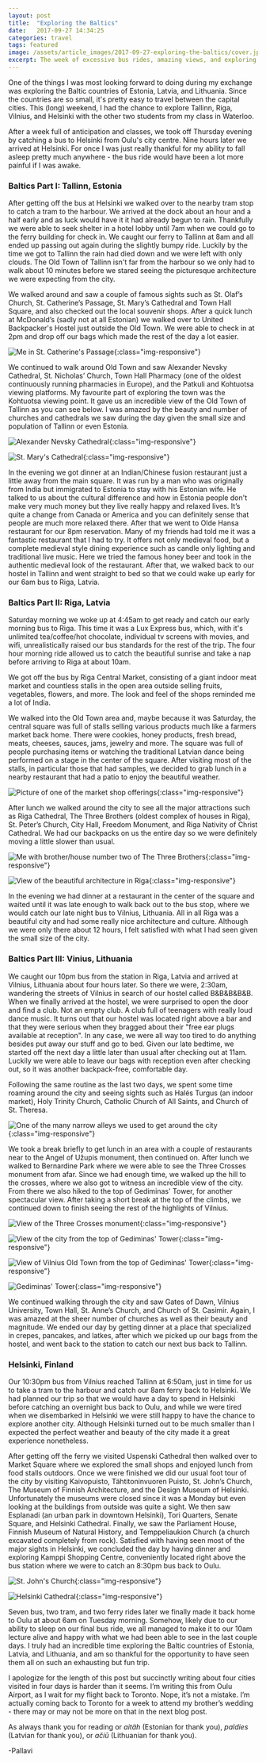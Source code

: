 ```yaml
---
layout: post
title:  "Exploring the Baltics"
date:   2017-09-27 14:34:25
categories: travel
tags: featured
image: /assets/article_images/2017-09-27-exploring-the-baltics/cover.jpg
excerpt: The week of excessive bus rides, amazing views, and exploring the Baltics.
---
```



One of the things I was most looking forward to doing during my exchange was exploring the Baltic countries of Estonia, Latvia, and Lithuania. Since the countries are so small, it's pretty easy to travel between the capital cities. This (long) weekend, I had the chance to explore Tallinn, Riga, Vilnius, and Helsinki with the other two students from my class in Waterloo.

After a week full of anticipation and classes, we took off Thursday evening by catching a bus to Helsinki from Oulu's city centre. Nine hours later we arrived at Helsinki. For once I was just really thankful for my ability to fall asleep pretty much anywhere - the bus ride would have been a lot more painful if I was awake.

### Baltics Part I: Tallinn, Estonia

After getting off the bus at Helsinki we walked over to the nearby tram stop to catch a tram to the harbour. We arrived at the dock about an hour and a half early and as luck would have it it had already begun to rain. Thankfully we were able to seek shelter in a hotel lobby until 7am when we could go to the ferry building for check in. We caught our ferry to Tallinn at 8am and all ended up passing out again during the slightly bumpy ride. Luckily by the time we got to Tallinn the rain had died down and we were left with only clouds. The Old Town of Tallinn isn't far from the harbour so we only had to walk about 10 minutes before we stared seeing the picturesque architecture we were expecting from the city.

We walked around and saw a couple of famous sights such as St. Olaf’s Church, St. Catherine’s Passage, St. Mary’s Cathedral and Town Hall Square, and also checked out the local souvenir shops. After a quick lunch at McDonald’s (sadly not at all Estonian) we walked over to United Backpacker's Hostel just outside the Old Town. We were able to check in at 2pm and drop off our bags which made the rest of the day a lot easier.

![Me in St. Catherine's Passage](/assets/article_images/2017-09-27-exploring-the-baltics/tallinn1.jpg){:class="img-responsive"}

We continued to walk around Old Town and saw Alexander Nevsky Cathedral, St. Nicholas’ Church, Town Hall Pharmacy (one of the oldest continuously running pharmacies in Europe), and the Patkuli and Kohtuotsa viewing platforms. My favourite part of exploring the town was the Kohtuotsa viewing point. It gave us an incredible view of the Old Town of Tallinn as you can see below. I was amazed by the beauty and number of churches and cathedrals we saw during the day given the small size and population of Tallinn or even Estonia.

![Alexander Nevsky Cathedral](/assets/article_images/2017-09-27-exploring-the-baltics/tallinn2.jpg){:class="img-responsive"}

![St. Mary's Cathedral](/assets/article_images/2017-09-27-exploring-the-baltics/tallinn3.jpg){:class="img-responsive"}

In the evening we got dinner at an Indian/Chinese fusion restaurant just a little away from the main square. It was run by a man who was originally from India but immigrated to Estonia to stay with his Estonian wife. He talked to us about the cultural difference and how in Estonia people don't make very much money but they live really happy and relaxed lives. It’s quite a change from Canada or America and you can definitely sense that people are much more relaxed there. After that we went to Olde Hansa restaurant for our 8pm reservation. Many of my friends had told me it was a fantastic restaurant that I had to try. It offers not only medieval food, but a complete medieval style dining experience such as candle only lighting and traditional live music. Here we tried the famous honey beer and took in the authentic medieval look of the restaurant. After that, we walked back to our hostel in Tallinn and went straight to bed so that we could wake up early for our 6am bus to Riga, Latvia.

### Baltics Part II: Riga, Latvia

Saturday morning we woke up at 4:45am to get ready and catch our early morning bus to Riga. This time it was a Lux Express bus, which, with it's unlimited tea/coffee/hot chocolate, individual tv screens with movies, and wifi, unrealistically raised our bus standards for the rest of the trip. The four hour morning ride allowed us to catch the beautiful sunrise and take a nap before arriving to Riga at about 10am.

We got off the bus by Riga Central Market, consisting of a giant indoor meat market and countless stalls in the open area outside selling fruits, vegetables, flowers, and more. The look and feel of the shops reminded me a lot of India.


We walked into the Old Town area and, maybe because it was Saturday, the central square was full of stalls selling various products much like a farmers market back home. There were cookies, honey products, fresh bread, meats, cheeses, sauces, jams, jewelry and more. The square was full of people purchasing items or watching the traditional Latvian dance being performed on a stage in the center of the square. After visiting most of the stalls, in particular those that had samples, we decided to grab lunch in a nearby restaurant that had a patio to enjoy the beautiful weather.

![Picture of one of the market shop offerings](/assets/article_images/2017-09-27-exploring-the-baltics/riga1.jpg){:class="img-responsive"}

After lunch we walked around the city to see all the major attractions such as Riga Cathedral, The Three Brothers (oldest complex of houses in Riga), St. Peter’s Church, City Hall, Freedom Monument, and Riga Nativity of Christ Cathedral. We had our backpacks on us the entire day so we were definitely moving a little slower than usual.

![Me with brother/house number two of The Three Brothers](/assets/article_images/2017-09-27-exploring-the-baltics/riga2.jpg){:class="img-responsive"}

![View of the beautiful architecture in Riga](/assets/article_images/2017-09-27-exploring-the-baltics/riga3.jpg){:class="img-responsive"}

In the evening we had dinner at a restaurant in the center of the square and waited until it was late enough to walk back out to the bus stop, where we would catch our late night bus to Vilnius, Lithuania. All in all Riga was a beautiful city and had some really nice architecture and culture. Although we were only there about 12 hours, I felt satisfied with what I had seen given the small size of the city.

### Baltics Part III: Vinius, Lithuania

We caught our 10pm bus from the station in Riga, Latvia and arrived at Vilnius, Lithuania about four hours later. So there we were, 2:30am, wandering the streets of Vilnius in search of our hostel called B&B&B&B&B. When we finally arrived at the hostel, we were surprised to open the door and find a club. Not an empty club. A club full of teenagers with really loud dance music. It turns out that our hostel was located right above a bar and that they were serious when they bragged about their "free ear plugs available at reception". In any case, we were all way too tired to do anything besides put away our stuff and go to bed. Given our late bedtime, we started off the next day a little later than usual after checking out at 11am. Luckily we were able to leave our bags with reception even after checking out, so it was another backpack-free, comfortable day.

Following the same routine as the last two days, we spent some time roaming around the city and seeing sights such as Halés Turgus (an indoor market), Holy Trinity Church, Catholic Church of All Saints, and Church of St. Theresa.

![One of the many narrow alleys we used to get around the city](/assets/article_images/2017-09-27-exploring-the-baltics/vilnius1.jpg){:class="img-responsive"}

We took a break briefly to get lunch in an area with a couple of restaurants near to the Angel of Užupis monument, then continued on. After lunch we walked to Bernardine Park where we were able to see the Three Crosses monument from afar. Since we had enough time, we walked up the hill to the crosses, where we also got to witness an incredible view of the city. From there we also hiked to the top of Gediminas' Tower, for another spectacular view. After taking a short break at the top of the climbs, we continued down to finish seeing the rest of the highlights of Vilnius.

![View of the Three Crosses monument](/assets/article_images/2017-09-27-exploring-the-baltics/vilnius2.jpg){:class="img-responsive"}

![View of the city from the top of Gediminas' Tower](/assets/article_images/2017-09-27-exploring-the-baltics/vilnius3.jpg){:class="img-responsive"}

![View of Vilnius Old Town from the top of Gediminas' Tower](/assets/article_images/2017-09-27-exploring-the-baltics/vilnius4.jpg){:class="img-responsive"}


![Gediminas' Tower](/assets/article_images/2017-09-27-exploring-the-baltics/vilnius5.jpg){:class="img-responsive"}

We continued walking through the city and saw Gates of Dawn, Vilnius University, Town Hall, St. Anne’s Church, and Church of St. Casimir. Again, I was amazed at the sheer number of churches as well as their beauty and magnitude. We ended our day by getting dinner at a place that specialized in crepes, pancakes, and latkes, after which we picked up our bags from the hostel, and went back to the station to catch our next bus back to Tallinn.

### Helsinki, Finland

Our 10:30pm bus from Vilnius reached Tallinn at 6:50am, just in time for us to take a tram to the harbour and catch our 8am ferry back to Helsinki. We had planned our trip so that we would have a day to spend in Helsinki before catching an overnight bus back to Oulu, and while we were tired when we disembarked in Helsinki we were still happy to have the chance to explore another city. Although Helsinki turned out to be much smaller than I expected the perfect weather and beauty of the city made it a great experience nonetheless.

After getting off the ferry we visited Uspenski Cathedral then walked over to Market Square where we explored the small shops and enjoyed lunch from food stalls outdoors. Once we were finished we did our usual foot tour of the city by visiting Kaivopuisto, Tähtitoninvuoren Puisto, St. John’s Church, The Museum of Finnish Architecture, and the Design Museum of Helsinki. Unfortunately the museums were closed since it was a Monday but even looking at the buildings from outside was quite a sight. We then saw Esplanadi (an urban park in downtown Helsinki), Tori Quarters, Senate Square, and Helsinki Cathedral. Finally, we saw the Parliament House, Finnish Museum of Natural History, and Temppeliaukion Church (a church excavated completely from rock). Satisfied with having seen most of the major sights in Helsinki, we concluded the day by having dinner and exploring Kamppi Shopping Centre, conveniently located right above the bus station where we were to catch an 8:30pm bus back to Oulu.

![St. John's Church](/assets/article_images/2017-09-27-exploring-the-baltics/helsinki1.jpg){:class="img-responsive"}

![Helsinki Cathedral](/assets/article_images/2017-09-27-exploring-the-baltics/helsinki2.jpg){:class="img-responsive"}

Seven bus, two tram, and two ferry rides later we finally made it back home to Oulu at about 6am on Tuesday morning. Somehow, likely due to our ability to sleep on our final bus ride, we all managed to make it to our 10am lecture alive and happy with what we had been able to see in the last couple days. I truly had an incredible time exploring the Baltic countries of Estonia, Latvia, and Lithuania, and am so thankful for the opportunity to have seen them all on such an exhausting but fun trip.

I apologize for the length of this post but succinctly writing about four cities visited in four days is harder than it seems. I’m writing this from Oulu Airport, as I wait for my flight back to Toronto. Nope, it’s not a mistake. I’m actually coming back to Toronto for a week to attend my brother’s wedding - there may or may not be more on that in the next blog post.

As always thank you for reading or *aitäh* (Estonian for thank you), *paldies* (Latvian for thank you), or *ačiū* (Lithuanian for thank you).

-Pallavi
